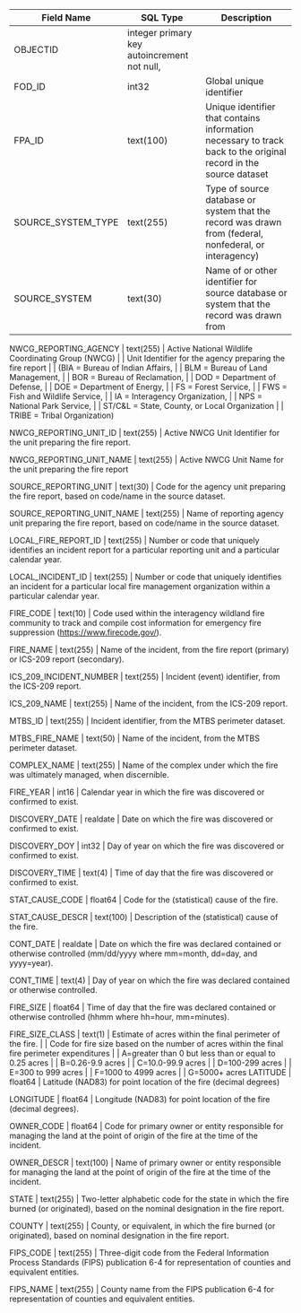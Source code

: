 Field Name                  |  SQL Type       |  Description
----------------------------|-----------------|-------------------------
OBJECTID                    |  integer  primary key   autoincrement  not null,      |
FOD_ID                      |  int32          |  Global unique identifier
FPA_ID                      |  text(100)      |  Unique identifier that contains information necessary to track back to the original record in the source dataset
SOURCE_SYSTEM_TYPE          |  text(255)      |  Type of source database or system that the record was drawn from (federal, nonfederal, or interagency)
SOURCE_SYSTEM               |  text(30)       |  Name of or other identifier for source database or system that the record was drawn from



NWCG_REPORTING_AGENCY       |  text(255)      |  Active National Wildlife Coordinating Group (NWCG) 
                            |                 |  Unit Identifier for the agency preparing the fire report 
                            |                 |  (BIA = Bureau of Indian Affairs, 
                            |                 |  BLM = Bureau of Land Management, 
                            |                 |  BOR = Bureau of Reclamation, 
                            |                 |  DOD = Department of Defense, 
                            |                 |  DOE = Department of Energy, 
                            |                 |  FS = Forest Service, 
                            |                 |  FWS = Fish and Wildlife Service, 
                            |                 |  IA = Interagency Organization, 
                            |                 |  NPS = National Park Service, 
                            |                 |  ST/C&L = State, County, or Local Organization
                            |                 |  TRIBE = Tribal Organization)

NWCG_REPORTING_UNIT_ID      |  text(255)      |  Active NWCG Unit Identifier for the unit preparing the fire report.

NWCG_REPORTING_UNIT_NAME    |  text(255)      |  Active NWCG Unit Name for the unit preparing the fire report

SOURCE_REPORTING_UNIT       |  text(30)       |  Code for the agency unit preparing the fire report, based on code/name in the source dataset.

SOURCE_REPORTING_UNIT_NAME  |  text(255)      |  Name of reporting agency unit preparing the fire report, based on code/name in the source dataset.

LOCAL_FIRE_REPORT_ID        |  text(255)      |  Number or code that uniquely identifies an incident report for a particular reporting unit and a particular calendar year.

LOCAL_INCIDENT_ID           |  text(255)      |  Number or code that uniquely identifies an incident for a particular local fire management organization within a particular calendar year.

FIRE_CODE                   |  text(10)       |  Code used within the interagency wildland fire community to track and compile cost information for emergency fire suppression (https://www.firecode.gov/).

FIRE_NAME                   |  text(255)      |  Name of the incident, from the fire report (primary) or ICS-209 report (secondary).

ICS_209_INCIDENT_NUMBER     |  text(255)      |  Incident (event) identifier, from the ICS-209 report.

ICS_209_NAME                |  text(255)      |  Name of the incident, from the ICS-209 report.

MTBS_ID                     |  text(255)      |  Incident identifier, from the MTBS perimeter dataset.

MTBS_FIRE_NAME              |  text(50)       |  Name of the incident, from the MTBS perimeter dataset.

COMPLEX_NAME                |  text(255)      |  Name of the complex under which the fire was ultimately managed, when discernible.

FIRE_YEAR                   |  int16          |  Calendar year in which the fire was discovered or confirmed to exist.

DISCOVERY_DATE              |  realdate       |  Date on which the fire was discovered or confirmed to exist.

DISCOVERY_DOY               |  int32          |  Day of year on which the fire was discovered or confirmed to exist.

DISCOVERY_TIME              |  text(4)        |  Time of day that the fire was discovered or confirmed to exist.

STAT_CAUSE_CODE             |  float64        |  Code for the (statistical) cause of the fire.

STAT_CAUSE_DESCR            |  text(100)      |  Description of the (statistical) cause of the fire.

CONT_DATE                   |  realdate       |  Date on which the fire was declared contained or otherwise controlled (mm/dd/yyyy where mm=month, dd=day, and yyyy=year).

CONT_TIME                   |  text(4)        |  Day of year on which the fire was declared contained or otherwise controlled.

FIRE_SIZE                   |  float64        |  Time of day that the fire was declared contained or otherwise controlled (hhmm where hh=hour, mm=minutes).

FIRE_SIZE_CLASS             |  text(1)        |  Estimate of acres within the final perimeter of the fire.
                            |                 |  Code for fire size based on the number of acres within the final fire perimeter expenditures 
                            |                 |  A=greater than 0 but less than or equal to 0.25 acres
                            |                 |  B=0.26-9.9 acres
                            |                 |  C=10.0-99.9 acres
                            |                 |  D=100-299 acres
                            |                 |  E=300 to 999 acres
                            |                 |  F=1000 to 4999 acres
                            |                 |  G=5000+ acres
LATITUDE                    |  float64        |  Latitude (NAD83) for point location of the fire (decimal degrees)

LONGITUDE                   |  float64        |  Longitude (NAD83) for point location of the fire (decimal degrees).

OWNER_CODE                  |  float64        |  Code for primary owner or entity responsible for managing the land at the point of origin of the fire at the time of the incident.

OWNER_DESCR                 |  text(100)      |  Name of primary owner or entity responsible for managing the land at the point of origin of the fire at the time of the incident.

STATE                       |  text(255)      |  Two-letter alphabetic code for the state in which the fire burned (or originated), based on the nominal designation in the fire report.

COUNTY                      |  text(255)      |  County, or equivalent, in which the fire burned (or originated), based on nominal designation in the fire report.

FIPS_CODE                   |  text(255)      |  Three-digit code from the Federal Information Process Standards (FIPS) publication 6-4 for representation of counties and equivalent entities.

FIPS_NAME                   |  text(255)      |  County name from the FIPS publication 6-4 for representation of counties and equivalent entities. 

